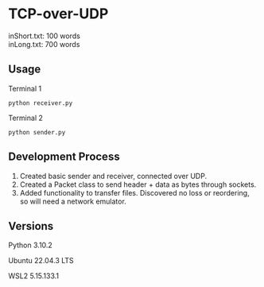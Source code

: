 # TCP-over-UDP


inShort.txt: 100 words\
inLong.txt: 700 words

## Usage

Terminal 1
```
python receiver.py
```

Terminal 2
```
python sender.py
```

## Development Process

1. Created basic sender and receiver, connected over UDP.
2. Created a Packet class to send header + data as bytes through sockets.
3. Added functionality to transfer files. Discovered no loss or reordering, so will need a network emulator.


## Versions

Python 3.10.2

Ubuntu 22.04.3 LTS

WSL2 5.15.133.1
